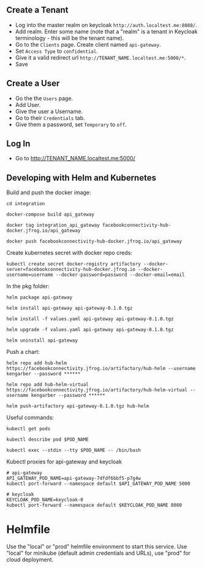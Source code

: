 ## Create a Tenant

* Log into the master realm on keycloak `http://auth.localtest.me:8080/`.
* Add realm. Enter some name (note that a "realm" is a tenant in Keycloak terminology - this will be the tenant name).
* Go to the `Clients` page. Create client named `api-gateway`.
* Set `Access Type` to `confidential`.
* Give it a valid redirect url `http://TENANT_NAME.localtest.me:5000/*`.
* Save

## Create a User

* Go the the `Users` page.
* Add User.
* Give the user a Username.
* Go to their `Credentials` tab.
* Give them a password, set `Temporary` to `off`.

## Log In

* Go to http://TENANT_NAME.localtest.me:5000/

## Developing with Helm and Kubernetes

Build and push the docker image:
```
cd integration

docker-compose build api_gateway

docker tag integration_api_gateway facebookconnectivity-hub-docker.jfrog.io/api_gateway

docker push facebookconnectivity-hub-docker.jfrog.io/api_gateway
```

Create kubernetes secret with docker repo creds:
```
kubectl create secret docker-registry artifactory --docker-server=facebookconnectivity-hub-docker.jfrog.io --docker-username=username --docker-password=password --docker-email=email
```

In the pkg folder:
```
helm package api-gateway

helm install api-gateway api-gateway-0.1.0.tgz

helm install -f values.yaml api-gateway api-gateway-0.1.0.tgz

helm upgrade -f values.yaml api-gateway api-gateway-0.1.0.tgz

helm uninstall api-gateway
```

Push a chart:
```
helm repo add hub-helm https://facebookconnectivity.jfrog.io/artifactory/hub-helm --username kengarber --password ******

helm repo add hub-helm-virtual https://facebookconnectivity.jfrog.io/artifactory/hub-helm-virtual --username kengarber --password ******

helm push-artifactory api-gateway-0.1.0.tgz hub-helm
```

Useful commands:
```
kubectl get pods

kubectl describe pod $POD_NAME

kubectl exec --stdin --tty $POD_NAME -- /bin/bash
```

Kubectl proxies for api-gateway and keycloak
```
# api-gateway
API_GATEWAY_POD_NAME=api-gateway-7dfdf6bbf5-p7g4w
kubectl port-forward --namespace default $API_GATEWAY_POD_NAME 5000

# keycloak
KEYCLOAK_POD_NAME=keycloak-0
kubectl port-forward --namespace default $KEYCLOAK_POD_NAME 8080
```

# Helmfile
Use the "local" or "prod" helmfile environment to start this service. Use
"local" for minikube (default admin credentials and URLs), use "prod" for cloud
deployment.
